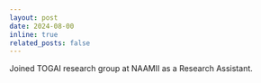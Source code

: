 ```yaml
---
layout: post
date: 2024-08-00 
inline: true
related_posts: false
---
```


Joined TOGAI research group at NAAMII as a Research Assistant. 
